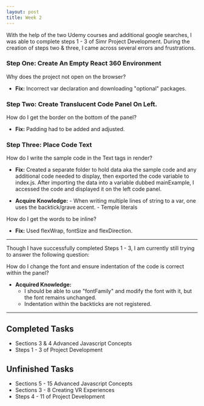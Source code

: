 ```yaml
---
layout: post
title: Week 2
---
```


With the help of the two Udemy courses and additional google searches, I was able to complete steps 1 - 3 of Simr Project Development. During the creation of steps two & three, I came across several errors and frustrations. 

### Step One: Create An Empty React 360 Environment
Why does the project not open on the browser?
* **Fix:** Incorrect var declaration and downloading "optional" packages.

### Step Two: Create Translucent Code Panel On Left. 
How do I get the border on the bottom of the panel?
 * **Fix:** Padding had to be added and adjusted. 

### Step Three: Place Code Text 
 How do I write the sample code in the Text tags in render? 
 * **Fix:** Created a separate folder to hold data aka the sample code and any additional code needed to display, then exported the 
            code variable to index.js. After importing the data into a variable dubbed mainExample, I accessed the code and displayed it on the left code panel.
            
* **Acquire Knowledge:**
      - When writing multiple lines of string to a var, one uses the backtick/grave accent.
      - Temple literals
              
 How do I get the words to be inline?
 * **Fix:** Used flexWrap, fontSize and flexDirection.
 
 ****
 Though I have successfully completed Steps 1 - 3, I am currently still trying to answer the following question:
 
 How do I change the font and ensure indentation of the code is correct within the panel?
 * **Acquired Knowledge:** 
     - I should be able to use "fontFamily" and modify the font with it, but the font remains unchanged.
     - Indentation within the backticks are not registered.
 ****
 
 ## Completed Tasks
 * Sections 3 & 4 Advanced Javascript Concepts
 * Steps 1 - 3 of Project Development
 
 ## Unfinished Tasks
 * Sections 5 - 15 Advanced Javascript Concepts
 * Sections 3 - 8 Creating VR Experiences
 * Steps 4 - 11 of Project Development
 
